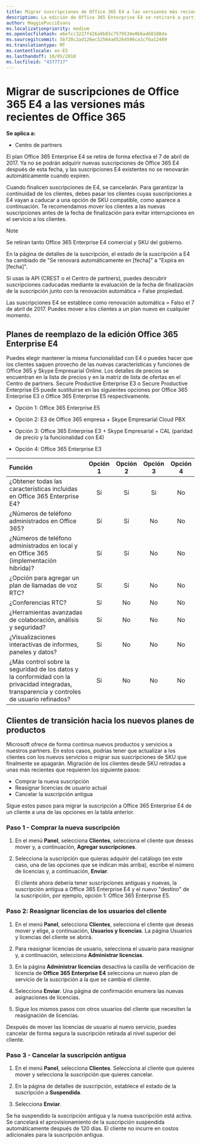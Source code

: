 ```yaml
---
title: Migrar suscripciones de Office 365 E4 a las versiones más recientes de Office 365 | Centro de partners
description: La edición de Office 365 Enterprise E4 se retirará a partir del 7 de abril de 2017. Obtén información sobre cómo migrar las suscripciones de cliente a las versiones más recientes de Office 365.
author: MaggiePucciEvans
ms.localizationpriority: medium
ms.openlocfilehash: e6efcc3227f426a9b83c7579534e0b6ad68188da
ms.sourcegitcommit: 5b720c2ad126ec52564ad5264596ca1cf6a12489
ms.translationtype: MT
ms.contentlocale: es-ES
ms.lasthandoff: 10/05/2018
ms.locfileid: "4377717"
---
```

# <a name="migrate-office-365-e4-subscriptions-to-newer-office-365-versions"></a>Migrar de suscripciones de Office 365 E4 a las versiones más recientes de Office 365

**Se aplica a:**

-  Centro de partners

El plan Office 365 Enterprise E4 se retira de forma efectiva el 7 de abril de 2017. Ya no se podrán adquirir nuevas suscripciones de Office 365 E4 después de esta fecha, y las suscripciones E4 existentes no se renovarán automáticamente cuando expiren.

Cuando finalicen suscripciones de E4, se cancelarán. Para garantizar la continuidad de los clientes, debes pasar los clientes cuyas suscripciones a E4 vayan a caducar a una opción de SKU compatible, como aparece a continuación. Te recomendamos mover los clientes a las nuevas suscripciones antes de la fecha de finalización para evitar interrupciones en el servicio a los clientes. 

> [!NOTE]  
>  Se retiran tanto Office 365 Enterprise E4 comercial y SKU del gobierno.
 
En la página de detalles de la suscripción, el estado de la suscripción a E4 ha cambiado de "Se renovará automáticamente en [fecha]" a "Expira en [fecha]". 

Si usas la API (CREST o el Centro de partners), puedes descubrir suscripciones caducadas mediante la evaluación de la fecha de finalización de la suscripción junto con la renovación automática = False propiedad. 

Las suscripciones E4 se establece como renovación automática = Falso el 7 de abril de 2017. Puedes mover a los clientes a un plan nuevo en cualquier momento. 

## <a name="office-365-enterprise-e4-edition-replacement-plans"></a>Planes de reemplazo de la edición Office 365 Enterprise E4

Puedes elegir mantener la misma funcionalidad con E4 o puedes hacer que los clientes saquen provecho de las nuevas características y funciones de Office 365 y Skype Empresarial Online. Los detalles de precios se encuentran en la lista de precios y en la matriz de lista de ofertas en el Centro de partners. Secure Productive Enterprise E3 o Secure Productive Enterprise E5 puede sustituirse en las siguientes opciones por Office 365 Enterprise E3 o Office 365 Enterprise E5 respectivamente.

- Opción 1: Office 365 Enterprise E5

- Opción 2: E3 de Office 365 empresa + Skype Empresarial Cloud PBX

- Opción 3: Office 365 Enterprise E3 + Skype Empresarial + CAL (paridad de precio y la funcionalidad con E4)

- Opción 4: Office 365 Enterprise E3


| Función | Opción 1 | Opción 2 | Opción 3 | Opción 4 |
| :---    | :------: |   :---:  |   :---:  |   :---:  |
| ¿Obtener todas las características incluidas en Office 365 Enterprise E4? | Sí | Sí | Sí | No |
| ¿Números de teléfono administrados en Office 365? | Sí | Sí | No | No |
| ¿Números de teléfono administrados en local y en Office 365 (implementación híbrida)? | Sí | Sí | No | No |
| ¿Opción para agregar un plan de llamadas de voz RTC? | Sí | Sí | No | No |
| ¿Conferencias RTC? | Sí | No | No | No |
| ¿Herramientas avanzadas de colaboración, análisis y seguridad? | Sí | No | No | No |
| ¿Visualizaciones interactivas de informes, paneles y datos? | Sí | No | No | No | 
| ¿Más control sobre la seguridad de los datos y la conformidad con la privacidad integradas, transparencia y controles de usuario refinados? | Sí | No | No | No | 

## <a name="transition-customers-to-new-product-plans"></a>Clientes de transición hacia los nuevos planes de productos

Microsoft ofrece de forma continua nuevos productos y servicios a nuestros partners. En estos casos, podrías tener que actualizar a los clientes con los nuevos servicios o migrar sus suscripciones de SKU que finalmente se apagarán. Migración de los clientes desde SKU retiradas a unas más recientes que requieren los siguiente pasos:

-   Comprar la nueva suscripción
-   Reasignar licencias de usuario actual
-   Cancelar la suscripción antigua

Sigue estos pasos para migrar la suscripción a Office 365 Enterprise E4 de un cliente a una de las opciones en la tabla anterior.

### <a name="step-1---purchase-the-new-subscription"></a>Paso 1 - Comprar la nueva suscripción

1. En el menú **Panel**, selecciona **Clientes**, selecciona el cliente que deseas mover y, a continuación, **Agregar suscripciones**.

2. Selecciona la suscripción que quieras adquirir del catálogo (en este caso, una de las opciones que se indican más arriba), escribe el número de licencias y, a continuación, **Enviar**.

   El cliente ahora debería tener suscripciones antiguas y nuevas, la suscripción antigua a Office 365 Enterprise E4 y el nuevo "destino" de la suscripción, por ejemplo, opción 1: Office 365 Enterprise E5.

### <a name="step-2---reassign-the-customers-users-licenses"></a>Paso 2: Reasignar licencias de los usuarios del cliente

1. En el menú **Panel**, selecciona **Clientes**, selecciona el cliente que deseas mover y elige, a continuación, **Usuarios y licencias**. La página Usuarios y licencias del cliente se abrirá.

2. Para reasignar licencias de usuario, selecciona el usuario para reasignar y, a continuación, selecciona **Administrar licencias**.

3. En la página **Administrar licencias** desactiva la casilla de verificación de licencia de **Office 365 Enterprise E4**  selecciona un nuevo plan de servicio de la suscripción a la que se cambia el cliente.

4. Selecciona **Enviar**. Una página de confirmación enumera las nuevas asignaciones de licencias.

5. Sigue los mismos pasos con otros usuarios del cliente que necesiten la reasignación de licencias.

Después de mover las licencias de usuario al nuevo servicio, puedes cancelar de forma segura la suscripción retirada al nivel superior del cliente.

### <a name="step-3---cancel-the-old-subscription"></a>Paso 3 - Cancelar la suscripción antigua

1. En el menú **Panel**, selecciona **Clientes**. Selecciona al cliente que quieres mover y selecciona la suscripción que quieres cancelar.

2. En la página de detalles de suscripción, establece el estado de la suscripción a **Suspendida**.

3. Selecciona **Enviar**.

Se ha suspendido la suscripción antigua y la nueva suscripción está activa. Se cancelará el aprovisionamiento de la suscripción suspendida automáticamente después de 120 días. El cliente no incurre en costos adicionales para la suscripción antigua.



 



